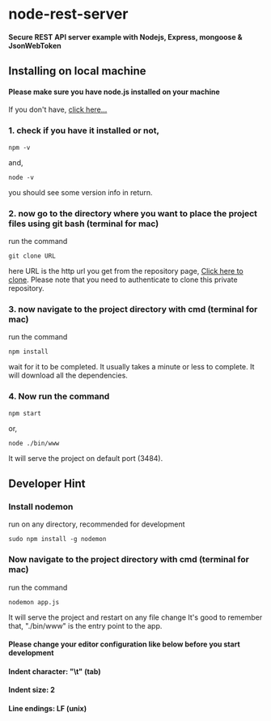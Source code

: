 # node-rest-server
#### Secure REST API server example with Nodejs, Express, mongoose & JsonWebToken

## Installing on local machine
#### Please make sure you have node.js installed on your machine
If you don't have, [click here...](https://nodejs.org/)


### 1. check if you have it installed or not,

	npm -v

and,

	node -v


you should see some version info in return.


### 2. now go to the directory where you want to place the project files using git bash (terminal for mac)

run the command

	git clone URL

here URL is the http url you get from the repository page, [Click here to clone](https://github.com/tanmoythander/node-rest-server/).
Please note that you need to authenticate to clone this private repository.

### 3. now navigate to the project directory with cmd (terminal for mac)
run the command

	npm install
	
wait for it to be completed. It usually takes a minute or less to complete.
It will download all the dependencies.

### 4. Now run the command

	npm start	
or,

	node ./bin/www
	
It will serve the project on default port (3484).


## Developer Hint

### Install nodemon
run on any directory, recommended for development

	sudo npm install -g nodemon


### Now navigate to the project directory with cmd (terminal for mac)
run the command

	nodemon app.js
	
It will serve the project and restart on any file change
It's good to remember that, "./bin/www" is the entry point to the app.


#### Please change your editor configuration like below before you start development

#### Indent character: "\t" (tab)

#### Indent size: 2

#### Line endings: LF (unix)
